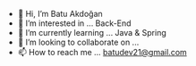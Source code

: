 - 👋 Hi, I’m Batu Akdoğan
- 👀 I’m interested in ... Back-End  
- 🌱 I’m currently learning ... Java & Spring
- 💞️ I’m looking to collaborate on ...
- 📫 How to reach me ... batudev21@gmail.com

<!---
BatuAkdogan/BatuAkdogan is a ✨ special ✨ repository because its `README.md` (this file) appears on your GitHub profile.
You can click the Preview link to take a look at your changes.
--->
